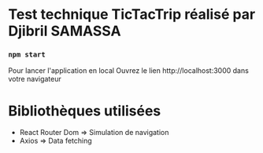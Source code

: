 # Test technique TicTacTrip réalisé par Djibril SAMASSA

### `npm start`
Pour lancer l'application en local
Ouvrez le lien http://localhost:3000 dans votre navigateur

# Bibliothèques utilisées
- React Router Dom => Simulation de navigation
- Axios => Data fetching
